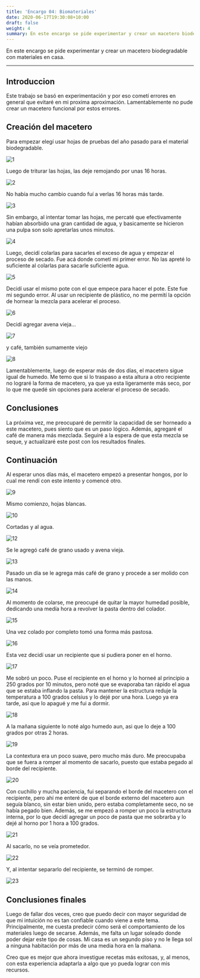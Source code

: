 ```yaml
---
title: 'Encargo 04: Biomateriales'
date: 2020-06-17T19:30:08+10:00
draft: false
weight: 4
summary: En este encargo se pide experimentar y crear un macetero biodegradable con materiales en casa.
---
```


En este encargo se pide experimentar y crear un macetero biodegradable con materiales en casa.

---

## Introduccion

Este trabajo se basó en experimentación y por eso cometí errores en general que evitaré en mi proxima aproximación. Lamentablemente no pude crear un macetero funcional por estos errores.

## Creación del macetero

Para empezar elegí usar hojas de pruebas del año pasado para el material biodegradable.

![1](/img/Macetero/1.jpg)

Luego de triturar las hojas, las deje remojando por unas 16 horas.

![2](/img/Macetero/2.jpg)

No había mucho cambio cuando fuí a verlas 16 horas más tarde.

![3](/img/Macetero/3.jpg)

Sin embargo, al intentar tomar las hojas, me percaté que efectivamente habían absorbido una gran cantidad de agua, y basicamente se hicieron una pulpa son solo apretarlas unos minutos.

![4](/img/Macetero/4.jpg)

Luego, decidí colarlas para sacarles el exceso de agua y empezar el proceso de secado. Fue acá donde cometí mi primer error. No las apreté lo suficiente al colarlas para sacarle suficiente agua.

![5](/img/Macetero/5.jpg)

Decidí usar el mismo pote con el que empece para hacer el pote. Este fue mi segundo error. Al usar un recipiente de plástico, no me permití la opción de hornear la mezcla para acelerar el proceso.

![6](/img/Macetero/6.jpg)

Decidí agregar avena vieja...

![7](/img/Macetero/7.jpg)

y café, también sumamente viejo

![8](/img/Macetero/8.jpg)

Lamentablemente, luego de esperar más de dos días, el macetero sigue igual de humedo. Me temo que si lo traspaso a esta altura a otro recipiente no lograré la forma de macetero, ya que ya esta ligeramente más seco, por lo que me quedé sin opciones para acelerar el proceso de secado.

## Conclusiones

La próxima vez, me preocuparé de permitir la capacidad de ser horneado a este macetero, pues siento que es un paso lógico. Además, agregaré el café de manera más mezclada. Seguiré a la espera de que esta mezcla se seque, y actualizaré este post con los resultados finales.

## Continuación

Al esperar unos días más, el macetero empezó a presentar hongos, por lo cual me rendí con este intento y comencé otro.

![9](/img/Macetero/9.jpg)

Mismo comienzo, hojas blancas.

![10](/img/Macetero/10.jpg)

Cortadas y al agua.

![12](/img/Macetero/12.jpg)

Se le agregó café de grano usado y avena vieja.

![13](/img/Macetero/13.jpg)

Pasado un día se le agrega más café de grano y procede a ser molido con las manos.

![14](/img/Macetero/14.jpg)

Al momento de colarse, me preocupé de quitar la mayor humedad posible, dedicando una medía hora a revolver la pasta dentro del colador.

![15](/img/Macetero/15.jpg)

Una vez colado por completo tomó una forma más pastosa.

![16](/img/Macetero/16.jpg)

Esta vez decidí usar un recipiente que si pudiera poner en el horno.

![17](/img/Macetero/17.jpg)

Me sobró un poco. Puse el recipiente en el horno y lo horneé al principio a 250 grados por 10 minutos, pero noté que se evaporaba tan rápido el agua que se estaba inflando la pasta. Para mantener la estructura reduje la temperatura a 100 grados celsius y lo dejé por una hora. Luego ya era tarde, asi que lo apagué y me fui a dormir.

![18](/img/Macetero/18.jpg)

A la mañana siguiente lo noté algo humedo aun, asi que lo deje a 100 grados por otras 2 horas.

![19](/img/Macetero/19.jpg)

La contextura era un poco suave, pero mucho más duro. Me preocupaba que se fuera a romper al momento de sacarlo, puesto que estaba pegado al borde del recipiente.

![20](/img/Macetero/20.jpg)

Con cuchillo y mucha paciencia, fui separando el borde del macetero con el recipiente, pero ahí me enteré de que el borde externo del macetero aun seguía blanco, sin estar bien unido, pero estaba completamente seco, no se había pegado bien. Además, se me empezó a romper un poco la estructura interna, por lo que decidí agregar un poco de pasta que me sobrarba y lo dejé al horno por 1 hora a 100 grados.

![21](/img/Macetero/21.jpg)

Al sacarlo, no se veía prometedor.

![22](/img/Macetero/22.jpg)

Y, al intentar separarlo del recipiente, se terminó de romper.

![23](/img/Macetero/23.jpg)

## Conclusiones finales

Luego de fallar dos veces, creo que puedo decir con mayor seguridad de que mi intuición no es tan confiable cuando viene a este tema. Principalmente, me cuesta predecir cómo será el comportamiento de los materiales luego de secarse. Además, me falta un lugar soleado donde poder dejar este tipo de cosas. Mi casa es un segundo piso y no le llega sol a ninguna habitación por más de una media hora en la mañana.

Creo que es mejor que ahora investigue recetas más exitosas, y, al menos, con esta experiencia adaptarla a algo que yo pueda lograr con mis recursos.
